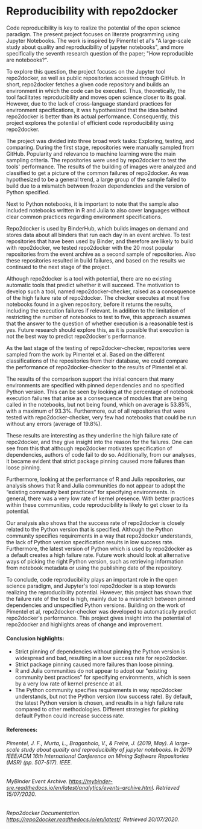 # Reproducibility with repo2docker 


Code reproducibility is key to realize the potential of the open science paradigm. The present project focuses on literate programming using Jupyter Notebooks. The work is inspired by Pimentel et al's "A large-scale study about quality and reproducibility of jupyter notebooks", and more specifically the seventh research question of the paper; "How reproducible are notebooks?". 

To explore this question, the project focuses on the Jupyter tool repo2docker, as well as public repositories accessed through GitHub. In short, repo2docker fetches a given code repository and builds an environment in which the code can be executed. Thus, theoretically, the tool facilitates reproducibility and moves open science closer to its goal. However, due to the lack of cross-language standard practices for environment specifications, it was hypothesized that the idea behind repo2docker is better than its actual performance. Consequently, this project explores the potential of efficient code reproducibility using repo2docker.

The project was divided into three broad work tasks: Exploring, testing, and comparing. During the first stage, repositories were manually sampled from GitHub. Popularity and relevance to machine learning were the main sampling criteria. The repositories were used by repo2docker to test the tools' performance. The results of the building of images were analyzed and classified to get a picture of the common failures of repo2docker. As was hypothesized to be a general trend, a large group of the sample failed to build due to a mismatch between frozen dependencies and the version of Python specified. 

Next to Python notebooks, it is important to note that the sample also included notebooks written in R and Julia to also cover languages without clear common practices regarding environment specifications. 

Repo2docker is used by BinderHub, which builds images on demand and stores data about all binders that run each day in an event archive. To test repositories that have been used by Binder, and therefore are likely to build with repo2docker, we tested repo2docker with the 20 most popular repositories from the event archive as a second sample of repositories. Also these repositories resulted in build failures, and based on the results we continued to the next stage of the project. 

Although repo2docker is a tool with potential, there are no existing automatic tools that predict whether it will succeed. The motivation to develop such a tool, named repo2docker-checker, raised as a consequence of the high failure rate of repo2docker. The checker executes at most five notebooks found in a given repository, before it returns the results, including the execution failures if relevant. In addition to the limitation of restricting the number of notebooks to test to five, this approach assumes that the answer to the question of whether execution is a reasonable test is yes. Future research should explore this, as it is possible that execution is not the best way to predict repo2docker's performance. 

As the last stage of the testing of repo2docker-checker, repositories were sampled from the work by Pimentel et al. Based on the different classifications of the repositories from their database, we could compare the performance of repo2docker-checker to the results of Pimentel et al. 

The results of the comparison support the initial concern that many environments are specified with pinned dependencies and no specified Python version. This can be seen by looking at the percentage of notebook execution failures that arise as a consequence of modules that are being called in the notebooks, but not being found, which on average is 53.85%, with a maximum of 93.3%. Furthermore, out of all repositories that were tested with repo2docker-checker, very few had notebooks that could be run without any errors (average of 19.8%). 

These results are interesting as they underline the high failure rate of repo2docker, and they give insight into the reason for the failures. One can see from this that although repo2docker motivates specification of dependencies, authors of code fail to do so. Additionally, from our analyses, it became evident that strict package pinning caused more failures than loose pinning. 

Furthermore, looking at the performance of R and Julia repositories, our analysis shows that R and Julia communities do not appear to adopt the “existing community best practices” for specifying environments. In general, there was a very low rate of kernel presence. With better practices within these communities, code reproducibility is likely to get closer to its potential.

Our analysis also shows that the success rate of repo2docker is closely related to the Python version that is specified. Although the Python community specifies requirements in a way that repo2docker understands, the lack of Python version specification results in low success rate. Furthermore, the latest version of Python which is used by repo2docker as a default creates a high failure rate. Future work should look at alternative ways of picking the right Python version, such as retrieving information from notebook metadata or using the publishing date of the repository.


To conclude, code reproducibility plays an important role in the open science paradigm, and Jupyter's tool repo2docker is a step towards realizing the reproducibility potential. However, this project has shown that the failure rate of the tool is high, mainly due to a mismatch between pinned dependencies and unspecified Python versions. Building on the work of Pimentel et al, repo2docker-checker was developed to automatically predict repo2docker's performance. This project gives insight into the potential of repo2docker and highlights areas of change and improvement. 

#### Conclusion highlights:
- Strict pinning of dependencies without pinning the Python version is widespread and bad, resulting in a low success rate for repo2docker.
- Strict package pinning caused more failures than loose pinning.
- R and Julia communities do not appear to adopt our "existing community best practices" for specifying environments, which is seen by a very low rate of kernel presence at all.
- The Python community specifies requirements in way repo2docker understands, but not the Python version (low success rate). By default, the latest Python version is chosen, and results in a high failure rate compared to other methodologies. Different strategies for picking default Python could increase success rate.


#### References:
###### Pimentel, J. F., Murta, L., Braganholo, V., & Freire, J. (2019, May). A large-scale study about quality and reproducibility of jupyter notebooks. In 2019 IEEE/ACM 16th International Conference on Mining Software Repositories (MSR) (pp. 507-517). IEEE.

###### MyBinder Event Archive. https://mybinder-sre.readthedocs.io/en/latest/analytics/events-archive.html. Retrieved 15/07/2020. 

###### Repo2docker Documentation. https://repo2docker.readthedocs.io/en/latest/. Retrieved 20/07/2020.

